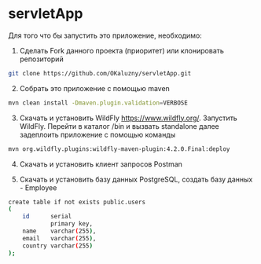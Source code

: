 # servletApp



Для того что бы запустить это приложение, необходимо:

1. Сделать Fork данного проекта (приоритет) или клонировать репозиторий

```bash
git clone https://github.com/OKaluzny/servletApp.git
```

2. Собрать это приложение с помощью maven 

```bash
mvn clean install -Dmaven.plugin.validation=VERBOSE
```
3. Скачать и установить WildFly https://www.wildfly.org/. Запустить WildFly. Перейти в каталог /bin и вызвать standalone
   далее задеплоить приложение с помощью команды

```bash
mvn org.wildfly.plugins:wildfly-maven-plugin:4.2.0.Final:deploy
```
4. Скачать и установить клиент запросов Postman
   
5. Скачать и установить базу данных PostgreSQL, создать базу данных - Employee
```bash
create table if not exists public.users
(
    id      serial 
            primary key,
    name    varchar(255),
    email   varchar(255),
    country varchar(255)
);
```
